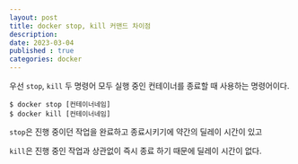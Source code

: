 ```yaml
---
layout: post
title: docker stop, kill 커맨드 차이점
description: 
date: 2023-03-04
published : true
categories: docker
---
```


우선 `stop`, `kill` 두 명령어 모두 실행 중인 컨테이너를 종료할 때 사용하는 명령어이다.

```
$ docker stop [컨테이너네임]  
$ docker kill [컨테이너네임]
```

`stop`은 진행 중이던 작업을 완료하고 종료시키기에 약간의 딜레이 시간이 있고

`kill`은 진행 중인 작업과 상관없이 즉시 종료 하기 때문에 딜레이 시간이 없다.





